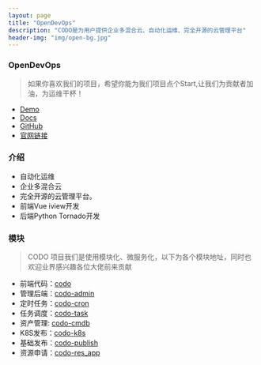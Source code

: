 ```yaml
---
layout: page
title: "OpenDevOps"
description: "CODO是为用户提供企业多混合云、自动化运维、完全开源的云管理平台"
header-img: "img/open-bg.jpg"
---
```


### OpenDevOps
> 如果你喜欢我们的项目，希望你能为我们项目点个Start,让我们为贡献者加油，为运维干杯！

- [Demo](https://demo.opendevops.cn/login)
- [Docs](http://docs.opendevops.cn/zh/latest/)
- [GitHub](https://github.com/opendevops-cn/opendevops)
- [官网链接](http://www.opendevops.cn/)

### 介绍

- 自动化运维
- 企业多混合云
- 完全开源的云管理平台。
- 前端Vue iview开发
- 后端Python Tornado开发

### 模块
> CODO 项目我们是使用模块化、微服务化，以下为各个模块地址，同时也欢迎业界感兴趣各位大佬前来贡献

- 前端代码：[codo](https://github.com/opendevops-cn/codo)
- 管理后端：[codo-admin](https://github.com/opendevops-cn/codo-admin)
- 定时任务：[codo-cron](https://github.com/opendevops-cn/codo-cron)
- 任务调度：[codo-task](https://github.com/opendevops-cn/codo-task)
- 资产管理: [codo-cmdb](https://github.com/opendevops-cn/codo-cmdb)
- K8S发布：[codo-k8s](https://github.com/opendevops-cn/codo-k8s)
- 基础发布：[codo-publish](https://github.com/opendevops-cn/codo-publish.git)
- 资源申请：[codo-res_app](https://github.com/opendevops-cn/codo-res_app)

